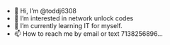 - 👋 Hi, I’m @toddj6308
- 👀 I’m interested in network unlock codes
- 🌱 I’m currently learning IT for myself.
- 📫 How to reach me by email or text 7138256896...

<!---
toddj6308/toddj6308 is a ✨ special ✨ repository because its `README.md` (this file) appears on your GitHub profile.
You can click the Preview link to take a look at your changes.
--->
